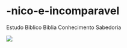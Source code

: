 # -nico-e-incomparavel
Estudo Biblico
Biblia
Conhecimento 
Sabedoria

![](https://media1.tenor.com/m/lCgzENPadBoAAAAC/amen-brother.gif)

